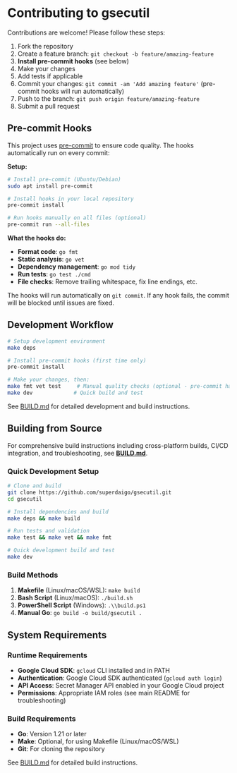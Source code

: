 # Contributing to gsecutil

Contributions are welcome! Please follow these steps:

1. Fork the repository
2. Create a feature branch: `git checkout -b feature/amazing-feature`
3. **Install pre-commit hooks** (see below)
4. Make your changes
5. Add tests if applicable
6. Commit your changes: `git commit -am 'Add amazing feature'` (pre-commit hooks will run automatically)
7. Push to the branch: `git push origin feature/amazing-feature`
8. Submit a pull request

## Pre-commit Hooks

This project uses [pre-commit](https://pre-commit.com/) to ensure code quality. The hooks automatically run on every commit:

**Setup:**
```bash
# Install pre-commit (Ubuntu/Debian)
sudo apt install pre-commit

# Install hooks in your local repository
pre-commit install

# Run hooks manually on all files (optional)
pre-commit run --all-files
```

**What the hooks do:**
- **Format code**: `go fmt`
- **Static analysis**: `go vet`
- **Dependency management**: `go mod tidy`
- **Run tests**: `go test ./cmd`
- **File checks**: Remove trailing whitespace, fix line endings, etc.

The hooks will run automatically on `git commit`. If any hook fails, the commit will be blocked until issues are fixed.

## Development Workflow

```bash
# Setup development environment
make deps

# Install pre-commit hooks (first time only)
pre-commit install

# Make your changes, then:
make fmt vet test     # Manual quality checks (optional - pre-commit handles this)
make dev             # Quick build and test
```

See [BUILD.md](BUILD.md) for detailed development and build instructions.

## Building from Source

For comprehensive build instructions including cross-platform builds, CI/CD integration, and troubleshooting, see **[BUILD.md](BUILD.md)**.

### Quick Development Setup

```bash
# Clone and build
git clone https://github.com/superdaigo/gsecutil.git
cd gsecutil

# Install dependencies and build
make deps && make build

# Run tests and validation
make test && make vet && make fmt

# Quick development build and test
make dev
```

### Build Methods

1. **Makefile** (Linux/macOS/WSL): `make build`
2. **Bash Script** (Linux/macOS): `./build.sh`
3. **PowerShell Script** (Windows): `.\\build.ps1`
4. **Manual Go**: `go build -o build/gsecutil .`

## System Requirements

### Runtime Requirements

- **Google Cloud SDK**: `gcloud` CLI installed and in PATH
- **Authentication**: Google Cloud SDK authenticated (`gcloud auth login`)
- **API Access**: Secret Manager API enabled in your Google Cloud project
- **Permissions**: Appropriate IAM roles (see main README for troubleshooting)

### Build Requirements

- **Go**: Version 1.21 or later
- **Make**: Optional, for using Makefile (Linux/macOS/WSL)
- **Git**: For cloning the repository

See [BUILD.md](BUILD.md) for detailed build instructions.
